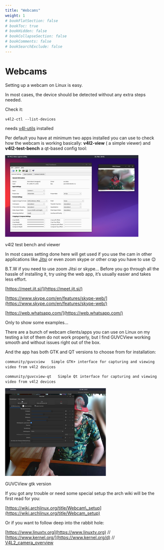 ```yaml
---
title: "Webcams"
weight: 1
# bookFlatSection: false
# bookToc: true
# bookHidden: false
# bookCollapseSection: false
# bookComments: false
# bookSearchExclude: false
---
```


# Webcams

Setting up a webcam on Linux is easy.

In most cases, the device should be detected without any extra steps needed.

Check it:

`v4l2-ctl --list-devices`

needs [v4l-utils](https://archlinux.org/packages/extra/x86_64/v4l-utils/) installed

Per default you have at minimum two apps installed you can use to check how the webcam is working basically: **v4l2-view** ( a simple viewer) and **v4l2-test-bench** a qt-based config tool:

![](001.webp)

v4l2 test bench and viewer

In most cases setting done here will get used if you use the cam in other applications like [Jitsi](https://meet.jit.si/) or even zoom skype or other crap you have to use 😉

B.T.W if you need to use zoom Jitsi or skype… Before you go through all the hassle of installing it, try using the web app, it’s usually easier and takes less effort.

[https://meet.jit.si/](https://meet.jit.si/)

[https://www.skype.com/en/features/skype-web/](https://www.skype.com/en/features/skype-web/)

[https://web.whatsapp.com/](https://web.whatsapp.com/)

Only to show some examples…

There are a bunch of webcam clients/apps you can use on Linux on my testing a lot of them do not work properly, but I find GUVCView working smooth and without issues right out of the box.

And the app has both GTK and QT versions to choose from for installation:

`community/guvcview   Simple GTK+ interface for capturing and viewing video from v4l2 devices`

`community/guvcview-qt   Simple Qt interface for capturing and viewing video from v4l2 devices`

![](002.webp)

GUVCView gtk version

If you got any trouble or need some special setup the arch wiki will be the first read for you:

[https://wiki.archlinux.org/title/Webcam\_setup](https://wiki.archlinux.org/title/Webcam_setup)

Or if you want to follow deep into the rabbit hole:

[https://www.linuxtv.org](https://www.linuxtv.org) // [https://www.kernel.org/](https://www.kernel.org/d) // [V4L2\_camera\_overview](https://wiki.st.com/stm32mpu/wiki/V4L2_camera_overview)